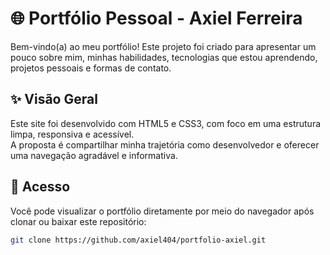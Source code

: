 # 🌐 Portfólio Pessoal - Axiel Ferreira

Bem-vindo(a) ao meu portfólio! Este projeto foi criado para apresentar um pouco sobre mim, minhas habilidades, tecnologias que estou aprendendo, projetos pessoais e formas de contato.

## ✨ Visão Geral

Este site foi desenvolvido com HTML5 e CSS3, com foco em uma estrutura limpa, responsiva e acessível.  
A proposta é compartilhar minha trajetória como desenvolvedor e oferecer uma navegação agradável e informativa.

## 🔗 Acesso

Você pode visualizar o portfólio diretamente por meio do navegador após clonar ou baixar este repositório:

```bash
git clone https://github.com/axiel404/portfolio-axiel.git
